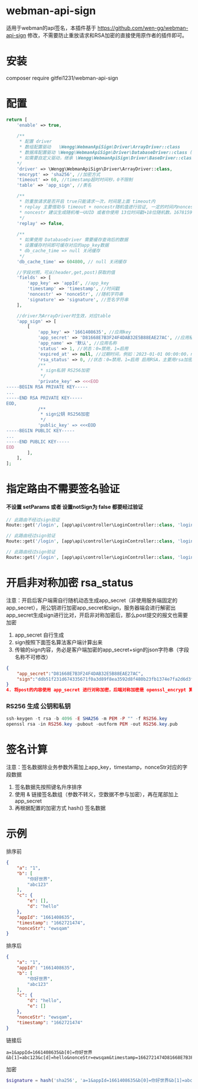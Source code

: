 # webman-api-sign
适用于webman的api签名，本插件基于 https://github.com/wen-gg/webman-api-sign 修改，不需要防止重放请求和RSA加密的直接使用原作者的插件即可。

# 安装
composer require gitfei1231/webman-api-sign

# 配置
```php
return [
    'enable' => true,
    
    /**
     * 配置 driver
     * 数组配置驱动   \Wengg\WebmanApiSign\Driver\ArrayDriver::class
     * 数据库配置驱动 \Wengg\WebmanApiSign\Driver\DatabaseDriver::class (使用的是 ThinkORM)
     * 如需要自定义驱动，继承 \Wengg\WebmanApiSign\Driver\BaseDriver::class
    */
    'driver' => \Wengg\WebmanApiSign\Driver\ArrayDriver::class,
    'encrypt' => 'sha256', //加密方式
    'timeout' => 60, //timestamp超时时间秒，0不限制
    'table' => 'app_sign', //表名

    /**
     * 防重放请求是否开启 true只能请求一次，时间是上面 timeout内
     * replay 主要借助与 timeout + noncestr随机值进行验证, 一定的时间内noncestr如果重复，那就判定重放请求
     * noncestr 建议生成随机唯一UUID 或者你使用 13位时间戳+18位随机数。1678159075243(13位)+随机数(18位)
     */
    'replay' => false,
    
    /**
     * 如果使用 DatabaseDriver 需要缓存查询后的数据
     * 设置缓存时间即可缓存对应的app_key数据
     * db_cache_time => null 关闭缓存
     */
    'db_cache_time' => 604800, // null 关闭缓存

    //字段对照，可从(header,get,post)获取的值
    'fields' => [
        'app_key' => 'appId', //app_key
        'timestamp' => 'timestamp', //时间戳
        'noncestr' => 'nonceStr', //随机字符串
        'signature' => 'signature', //签名字符串
    ],

    //driver为ArrayDriver时生效，对应table
    'app_sign' => [
        [
            'app_key' => '1661408635', //应用key
            'app_secret' => 'D81668E7B3F24F4DAB32E5B88EAE27AC', //应用秘钥
            'app_name' => '默认', //应用名称
            'status' => 1, //状态：0=禁用，1=启用
            'expired_at' => null, //过期时间，例如：2023-01-01 00:00:00，null不限制
            'rsa_status' => 0, //状态：0=禁用，1=启用 启用RSA，主要用rsa加密sign+随机生成的app_secret
            /**
             * sign私钥 RS256加密
             */
            'private_key' => <<<EOD
-----BEGIN RSA PRIVATE KEY-----
...
-----END RSA PRIVATE KEY-----
EOD,
            /**
             * sign公钥 RS256加密
             */
            'public_key' => <<<EOD
-----BEGIN PUBLIC KEY-----
...
-----END PUBLIC KEY-----
EOD
        ],
    ],
];
```

# 指定路由不需要签名验证
#### 不设置 setParams 或者 设置notSign为 false 都要经过验证
```php
// 此路由不经过sign验证
Route::get('/login', [app\api\controller\LoginController::class, 'login'])->setParams(['notSign' => true]);

// 此路由经过sign验证
Route::get('/login', [app\api\controller\LoginController::class, 'login'])->setParams(['notSign' => false]);

// 此路由经过sign验证
Route::get('/login', [app\api\controller\LoginController::class, 'login']);
```

# 开启非对称加密 rsa_status
注意：开启后客户端需自行随机动态生成app_secret（非使用服务端固定的app_secret），用公钥进行加密app_secret和sign，服务器端会进行解密出app_secret生成sign进行比对，开启非对称加密后，那么post提交的报文也需要加密
1. app_secret 自行生成
2. sign按照下面签名算法客户端计算出来
3. 传输的sign内容，务必是客户端加密的app_secret+sign的json字符串（字段名称不可修改）
```json
{
    "app_secret":"D81668E7B3F24F4DAB32E5B88EAE27AC", 
    "sign":"ddb51f231d674335671f0a3d89f8ea3592d8f480b23fb1374e7fa2d6d3f3090a"
}
4. 将post的内容使用 app_secret 进行对称加密，后端对称加密是 openssl_encrypt 算法为 AES-128-CBC
```

### RS256 生成 公钥和私钥
```php
ssh-keygen -t rsa -b 4096 -E SHA256 -m PEM -P "" -f RS256.key
openssl rsa -in RS256.key -pubout -outform PEM -out RS256.key.pub
```

# 签名计算
注意：签名数据除业务参数外需加上app_key，timestamp，nonceStr对应的字段数据
1. 签名数据先按照键名升序排序
2. 使用 & 链接签名数组（参数不转义，空数据不参与加密），再在尾部加上app_secret
3. 再根据配置的加密方式 hash() 签名数据

# 示例

排序前
```json
{
    "a": "1",
    "b": [
        "你好世界",
        "abc123"
    ],
    "c": {
        "e": [],
        "d": "hello"
    },
    "appId": "1661408635",
    "timestamp": "1662721474",
    "nonceStr": "ewsqam"
}
```
排序后
```json
{
    "a": "1",
    "appId": "1661408635",
    "b": [
        "你好世界",
        "abc123"
    ],
    "c": {
        "d": "hello",
        "e": []
    },
    "nonceStr": "ewsqam",
    "timestamp": "1662721474"
}
```
链接后
```
a=1&appId=1661408635&b[0]=你好世界&b[1]=abc123&c[d]=hello&nonceStr=ewsqam&timestamp=1662721474D81668E7B3F24F4DAB32E5B88EAE27AC
```
加密
```php
$signature = hash('sha256', 'a=1&appId=1661408635&b[0]=你好世界&b[1]=abc123&c[d]=hello&nonceStr=ewsqam&timestamp=1662721474D81668E7B3F24F4DAB32E5B88EAE27AC');
```